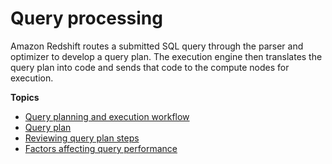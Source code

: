 # Query processing<a name="c-query-processing"></a>

Amazon Redshift routes a submitted SQL query through the parser and optimizer to develop a query plan\. The execution engine then translates the query plan into code and sends that code to the compute nodes for execution\.

**Topics**
+ [Query planning and execution workflow](c-query-planning.md)
+ [Query plan](c-the-query-plan.md)
+ [Reviewing query plan steps](reviewing-query-plan-steps.md)
+ [Factors affecting query performance](c-query-performance.md)